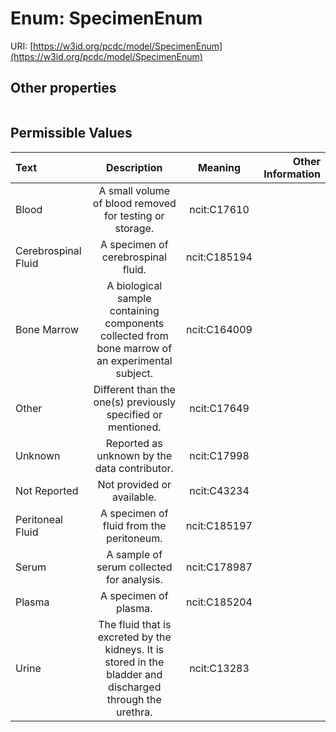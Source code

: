 
# Enum: SpecimenEnum




URI: [https://w3id.org/pcdc/model/SpecimenEnum](https://w3id.org/pcdc/model/SpecimenEnum)


## Other properties

|  |  |  |
| --- | --- | --- |

## Permissible Values

| Text | Description | Meaning | Other Information |
| :--- | :---: | :---: | ---: |
| Blood | A small volume of blood removed for testing or storage. | ncit:C17610 |  |
| Cerebrospinal Fluid | A specimen of cerebrospinal fluid. | ncit:C185194 |  |
| Bone Marrow | A biological sample containing components collected from bone marrow of an experimental subject. | ncit:C164009 |  |
| Other | Different than the one(s) previously specified or mentioned. | ncit:C17649 |  |
| Unknown | Reported as unknown by the data contributor. | ncit:C17998 |  |
| Not Reported | Not provided or available. | ncit:C43234 |  |
| Peritoneal Fluid | A specimen of fluid from the peritoneum. | ncit:C185197 |  |
| Serum | A sample of serum collected for analysis. | ncit:C178987 |  |
| Plasma | A specimen of plasma. | ncit:C185204 |  |
| Urine | The fluid that is excreted by the kidneys. It is stored in the bladder and discharged through the urethra. | ncit:C13283 |  |

